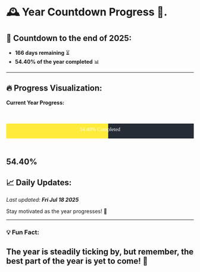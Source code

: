 
# &#x1F570; **Year Countdown Progress** &#x1F389;.

## &#x1F4C5; Countdown to the end of 2025:
- **166 days remaining** &#x23F3;
- **54.40% of the year completed** &#x1F4CA;

---

## &#x1F525; **Progress Visualization**:

**Current Year Progress:**

<br><br>
![Progress Bar](https://raw.githubusercontent.com/dayanidigv/year-countdown-progress/main/progress-bar.svg)
<br><br>

**54.40%**
---

## &#x1F4C8; **Daily Updates**:

_Last updated: **Fri Jul 18 2025**_

Stay motivated as the year progresses! &#x1F680;

--- 

### &#x1F4A1; **Fun Fact:**
The year is steadily ticking by, but remember, the best part of the year is yet to come! &#x1F31F;
---
